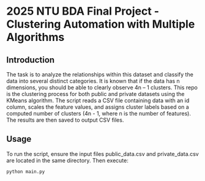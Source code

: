 # 2025 NTU BDA Final Project - Clustering Automation with Multiple Algorithms

## Introduction

The task is to analyze the relationships within this dataset and classify the data into several distinct categories. It is known that if the data has n dimensions, you should be able to clearly observe 4n – 1 clusters. 
This repo is the clustering process for both public and private datasets using the KMeans algorithm.
The script reads a CSV file containing data with an id column, scales the feature values, and assigns cluster labels based on a computed number of clusters (4n - 1, where n is the number of features). The results are then saved to output CSV files.

## Usage

To run the script, ensure the input files public_data.csv and private_data.csv are located in the same directory. Then execute:

```bash
python main.py
